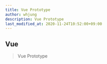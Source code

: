```yaml
---
title: Vue Prototype
author: whjung
description: Vue Prototype
last_modified_at: 2020-11-24T10:52:00+09:00
---
```


## Vue ##

> Vue Prototype
